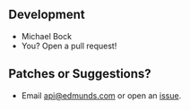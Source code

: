 ## Development
* Michael Bock
* You? Open a pull request!

## Patches or Suggestions?
* Email api@edmunds.com or open an [issue](https://github.com/EdmundsAPI/sdk-python/issues).
